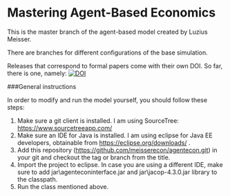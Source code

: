 # Mastering Agent-Based Economics

This is the master branch of the agent-based model created by Luzius Meisser.

There are branches for different configurations of the base simulation.

Releases that correspond to formal papers come with their own DOI. So far, there is one, namely:
[![DOI](https://zenodo.org/badge/DOI/10.5281/zenodo.580607.svg)](https://doi.org/10.5281/zenodo.580607)

###General instructions

In order to modify and run the model yourself, you should follow these steps:

1. Make sure a git client is installed. I am using SourceTree: https://www.sourcetreeapp.com/
2. Make sure an IDE for Java is installed. I am using eclipse for Java EE developers, obtainable from https://eclipse.org/downloads/ .
3. Add this repository (https://github.com/meisserecon/agentecon.git) in your git and checkout the tag or branch from the title.
4. Import the project to eclipse. In case you are using a different IDE, make sure to add jar\agenteconinterface.jar and jar\jacop-4.3.0.jar library to the classpath.
5. Run the class mentioned above.
